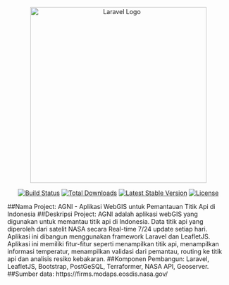 <p align="center"><a href="https://laravel.com" target="_blank"><img src="https://raw.githubusercontent.com/laravel/art/master/logo-lockup/5%20SVG/2%20CMYK/1%20Full%20Color/laravel-logolockup-cmyk-red.svg" width="400" alt="Laravel Logo"></a></p>

<p align="center">
<a href="https://github.com/laravel/framework/actions"><img src="https://github.com/laravel/framework/workflows/tests/badge.svg" alt="Build Status"></a>
<a href="https://packagist.org/packages/laravel/framework"><img src="https://img.shields.io/packagist/dt/laravel/framework" alt="Total Downloads"></a>
<a href="https://packagist.org/packages/laravel/framework"><img src="https://img.shields.io/packagist/v/laravel/framework" alt="Latest Stable Version"></a>
<a href="https://packagist.org/packages/laravel/framework"><img src="https://img.shields.io/packagist/l/laravel/framework" alt="License"></a>
</p>
##Nama Project: AGNI - Aplikasi WebGIS untuk Pemantauan Titik Api di Indonesia
##Deskripsi Project: AGNI adalah aplikasi webGIS yang digunakan untuk memantau titik api di Indonesia. Data titik api yang diperoleh dari satelit NASA secara Real-time 7/24 update setiap hari. Aplikasi ini dibangun menggunakan framework Laravel dan LeafletJS. Aplikasi ini memiliki fitur-fitur seperti menampilkan titik api, menampilkan informasi temperatur, menampilkan validasi dari pemantau, routing ke titik api dan analisis resiko kebakaran.
##Komponen Pembangun: Laravel, LeafletJS, Bootstrap, PostGeSQL, Terraformer, NASA API, Geoserver.
##Sumber data: https://firms.modaps.eosdis.nasa.gov/

